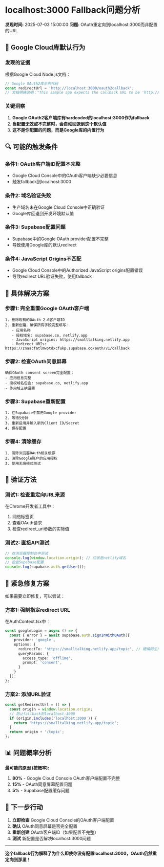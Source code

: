 # localhost:3000 Fallback问题分析
**发现时间:** 2025-07-03 15:00:00
**问题:** OAuth重定向到localhost:3000而非配置的URL

## 🚨 **Google Cloud库默认行为**

### 发现的证据
根据Google Cloud Node.js文档：
```javascript
// Google OAuth2库示例代码
const redirectUrl = 'http://localhost:3000/oauth2callback';
// 文档明确说明："This sample app expects the callback URL to be 'http://localhost:3000/oauth2callback'"
```

### **关键洞察**
1. **Google OAuth2客户端库有hardcoded的localhost:3000作为fallback**
2. **当配置无效或不完整时，会自动回退到这个默认值**
3. **这不是你配置的问题，而是Google库的内置行为**

## 🔍 **可能的触发条件**

### 条件1: OAuth客户端ID配置不完整
- Google Cloud Console中的OAuth客户端缺少必要信息
- 触发fallback到localhost:3000

### 条件2: 域名验证失败
- 生产域名未在Google Cloud Console中正确验证
- Google库回退到开发环境默认值

### 条件3: Supabase配置问题
- Supabase中的Google OAuth provider配置不完整
- 导致使用Google库的默认redirect

### 条件4: JavaScript Origins不匹配
- Google Cloud Console中的Authorized JavaScript origins配置错误
- 导致redirect URL验证失败，使用fallback

## 🎯 **具体解决方案**

### 步骤1: 完全重置Google OAuth客户端
```
1. 删除现有的OAuth 2.0客户端ID
2. 重新创建，确保所有字段完整填写：
   - 应用名称
   - 授权域名: supabase.co, netlify.app
   - JavaScript origins: https://smalltalking.netlify.app
   - Redirect URIs: https://znaacfatlmwotdxcfukp.supabase.co/auth/v1/callback
```

### 步骤2: 检查OAuth同意屏幕
```
确保OAuth consent screen完全配置：
- 应用信息完整
- 授权域名包含: supabase.co, netlify.app
- 作用域正确设置
```

### 步骤3: Supabase重新配置
```
1. 在Supabase中禁用Google provider
2. 等待5分钟
3. 重新启用并输入新的Client ID/Secret
4. 保存配置
```

### 步骤4: 清除缓存
```
1. 清除浏览器OAuth相关缓存
2. 清除Google账户的应用授权
3. 使用无痕模式测试
```

## 🧪 **验证方法**

### 测试1: 检查重定向URL来源
在Chrome开发者工具中：
1. 网络标签页
2. 查看OAuth请求
3. 检查redirect_uri参数的实际值

### 测试2: 直接API测试
```javascript
// 在浏览器控制台中测试
console.log(window.location.origin); // 应该是netlify域名
// 检查Supabase配置
console.log(supabase.auth.getUser());
```

## 🔧 **紧急修复方案**

如果需要立即修复，可以尝试：

### 方案1: 强制指定redirect URL
在AuthContext.tsx中：
```typescript
const googleLogin = async () => {
  const { error } = await supabase.auth.signInWithOAuth({ 
    provider: 'google',
    options: {
      redirectTo: 'https://smalltalking.netlify.app/topic', // 硬编码生产URL
      queryParams: {
        access_type: 'offline',
        prompt: 'consent',
      }
    }
  });
};
```

### 方案2: 添加URL验证
```typescript
const getRedirectUrl = () => {
  const origin = window.location.origin;
  // 防止fallback到localhost:3000
  if (origin.includes('localhost:3000')) {
    return 'https://smalltalking.netlify.app/topic';
  }
  return origin + '/topic';
};
```

## 📊 **问题概率分析**

**最可能的原因 (按概率):**
1. **80%** - Google Cloud Console OAuth客户端配置不完整
2. **15%** - OAuth同意屏幕配置问题
3. **5%** - Supabase配置缓存问题

## 🎯 **下一步行动**

1. **立即检查** Google Cloud Console的OAuth客户端配置
2. **确认** OAuth同意屏幕是否完全配置
3. **重新创建** OAuth客户端ID（如果配置不完整）
4. **测试** 新配置是否解决localhost:3000问题

---

**这个fallback行为解释了为什么即使你没有配置localhost:3000，OAuth仍然重定向到那里！**